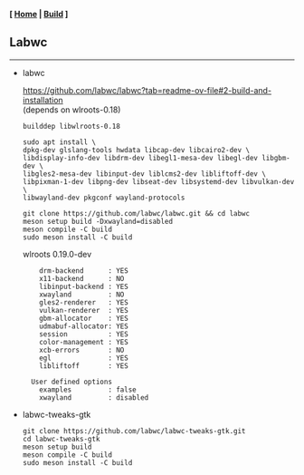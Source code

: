 <link href="../style.css" rel="stylesheet"></link>

**[ [Home](../index.html) | [Build](10-build.html) ]**

## Labwc

---

* labwc

    https://github.com/labwc/labwc?tab=readme-ov-file#2-build-and-installation  
    (depends on wlroots-0.18)

    ```
    builddep libwlroots-0.18

    sudo apt install \
    dpkg-dev glslang-tools hwdata libcap-dev libcairo2-dev \
    libdisplay-info-dev libdrm-dev libegl1-mesa-dev libegl-dev libgbm-dev \
    libgles2-mesa-dev libinput-dev liblcms2-dev libliftoff-dev \
    libpixman-1-dev libpng-dev libseat-dev libsystemd-dev libvulkan-dev \
    libwayland-dev pkgconf wayland-protocols
    ```

    ```
    git clone https://github.com/labwc/labwc.git && cd labwc
    meson setup build -Dxwayland=disabled
    meson compile -C build
    sudo meson install -C build
    ```
    
    wlroots 0.19.0-dev

    ```
        drm-backend      : YES
        x11-backend      : NO
        libinput-backend : YES
        xwayland         : NO
        gles2-renderer   : YES
        vulkan-renderer  : YES
        gbm-allocator    : YES
        udmabuf-allocator: YES
        session          : YES
        color-management : YES
        xcb-errors       : NO
        egl              : YES
        libliftoff       : YES

      User defined options
        examples         : false
        xwayland         : disabled
    ```

* labwc-tweaks-gtk

    ```
    git clone https://github.com/labwc/labwc-tweaks-gtk.git
    cd labwc-tweaks-gtk
    meson setup build
    meson compile -C build
    sudo meson install -C build
    ```

<br/>



